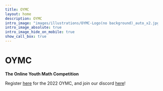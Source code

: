 ```yaml
---
title: OYMC
layout: home
description: OYMC
intro_image: "images/illustrations/OYMC-Logo(no background)_auto_x2.jpg"
intro_image_absolute: true
intro_image_hide_on_mobile: true
show_call_box: true
---
```


# OYMC

**The Online Youth Math Competition**

Register [here](https://forms.gle/cDFyqnZ4pnLP1Vtt9) for the 2022 OYMC, and join our discord [here](https://discord.gg/tWzJGsARMS)!

